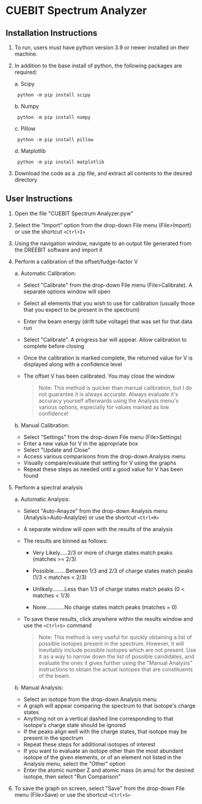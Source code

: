 # CUEBIT Spectrum Analyzer

Installation Instructions
--------------------
1. To run, users must have python version 3.9 or newer installed on their machine.

2. In addition to the base install of python, the following packages are required:

	a. Scipy
	
		python -m pip install scipy

	b. Numpy
	
		python -m pip install numpy

	c. Pillow
	
		python -m pip install pillow

	d. Matplotlib
	
		python -m pip install matplotlib
3. Download the code as a .zip file, and extract all contents to the desired directory


User Instructions
--------------------
1. Open the file "CUEBIT Spectrum Analyzer.pyw"

2. Select the "Import" option from the drop-down File menu (File>Import) or use the shortcut `<Ctrl+I>`

3. Using the navigation window, navigate to an output file generated from the DREEBIT software and import it

4. Perform a calibration of the offset/fudge-factor V

	a. Automatic Calibration:
	* Select "Calibrate" from the drop-down File menu (File>Calibrate). A separate options window will open
	* Select all elements that you wish to use for calibration (usually those that you expect to be present in the spectrum)
	* Enter the beam energy (drift tube voltage) that was set for that data run
	* Select "Calibrate". A progress bar will appear. Allow calibration to complete before closing
	* Once the calibration is marked complete, the returned value for V is displayed along with a confidence level
	* The offset V has been calibrated. You may close the window

		> Note: This method is quicker than manual calibration, but I do not guarantee it is always accurate. Always evaluate it's accuracy yourself afterwards using the Analysis menu's various options, especially for values marked as low confidence!

	b. Manual Calibration:
	* Select "Settings" from the drop-down File menu (File>Settings)
	* Enter a new value for V in the appropriate box
	* Select "Update and Close"
	* Access various comparisons from the drop-down Analysis menu
	* Visually compare/evaluate that setting for V using the graphs
	* Repeat these steps as needed until a good value for V has been found

5. Perform a spectral analysis

	a. Automatic Analysis:
	* Select "Auto-Anayze" from the drop-down Analysis menu (Analysis>Auto-Analylze) or use the shortcut `<Ctrl+R>`
	* A separate window will open with the results of the analysis
	* The results are binned as follows:

		* Very Likely.....2/3 or more of charge states match peaks 		(matches >= 2/3)
		
		* Possible........Between 1/3 and 2/3 of charge states match peaks 	(1/3 < matches < 2/3)
		
		* Unlikely........Less than 1/3 of charge states match peaks 		(0 < matches < 1/3)
		
		* None............No charge states match peaks 				(matches = 0)
		
	* To save these results, click anywhere within the results window and use the `<Ctrl+S>` command

		> Note: This method is very useful for quickly obtaining a list of possible isotopes present in the spectrum. However, it will inevitably include possible isotopes which are not present. Use it as a way to narrow down the list of possible candidates, and evaluate the ones it gives further using the "Manual Analysis" instructions to obtain the actual isotopes that are constituents of the beam.

	b. Manual Analysis:
	* Select an isotope from the drop-down Analysis menu
	* A graph will appear comparing the spectrum to that isotope's charge states
	* Anything not on a vertical dashed line corresponding to that isotope's charge state should be ignored
	* If the peaks align well with the charge states, that isotope may be present in the spectrum
	* Repeat these steps for additional isotopes of interest
	* If you want to evaluate an isotope other than the most abundant isotope of the given elements, or of an element not listed in the Analysis menu, select the "Other" option
	* Enter the atomic number Z and atomic mass (in amu) for the desired isotope, then select "Run Comparison"

6. To save the graph on screen, select "Save" from the drop-down File menu (File>Save) or use the shortcut `<Ctrl+S>`


